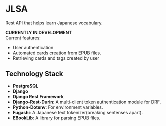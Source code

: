 # JLSA

Rest API that helps learn Japanese vocabulary. 

**CURRENTLY IN DEVELOPMENT**  
Current features: 
  - User authentication
  - Automated cards creation from EPUB files.
  - Retrieving cards and tags created by user

## Technology Stack
- **PostgreSQL**
- **Django**
- **Django Rest Framework**
- **Django-Rest-Durin**: A multi-client token authentication module for DRF.
- **Python-Dotenv**: For environment variables.
- **Fugashi**: A Japanese text tokenizer(breaking sentenses apart).
- **EBookLib**: A library for parsing EPUB files.
